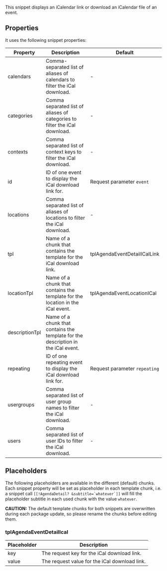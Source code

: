 This snippet displays an iCalendar link or download an iCalendar file of an event.

## Properties

It uses the following snippet properties:

| Property       | Description                                                                       | Default                       |
|----------------|-----------------------------------------------------------------------------------|-------------------------------|
| calendars      | Comma-separated list of aliases of calendars to filter the iCal download.         | -                             |
| categories     | Comma separated list of aliases of categories to filter the iCal download.        | -                             |
| contexts       | Comma separated list of context keys to filter the iCal download.                 | -                             |
| id             | ID of one event to display the iCal download link for.                            | Request parameter `event`     |
| locations      | Comma separated list of aliases of locations to filter the iCal download.         | -                             |
| tpl            | Name of a chunk that contains the template for the iCal download link.            | tplAgendaEventDetailICalLink  |
| locationTpl    | Name of a chunk that contains the template for the location in the iCal event.    | tplAgendaEventLocationICal    |
| descriptionTpl | Name of a chunk that contains the template for the description in the iCal event. |                               |
| repeating      | ID of one repeating event to display the iCal download link for.                  | Request parameter `repeating` |
| usergroups     | Comma separated list of user group names to filter the iCal download.             | -                             |
| users          | Comma separated list of user IDs to filter the iCal download.                     | -                             |

## Placeholders

The following placeholders are available in the different (default) chunks. Each
snippet property will be set as placeholder in each template chunk, i.e. a
snippet call ```[[!AgendaDetail? &subtitle=`whatever`]]``` will fill the
placeholder subtitle in each used chunk with the value `whatever`.

**CAUTION:** The default template chunks for both snippets are overwritten
during each package update, so please rename the chunks before editing them.

### tplAgendaEventDetailIcal

| Placeholder | Description                                   |
|-------------|-----------------------------------------------|
| key         | The request key for the iCal download link.   |
| value       | The request value for the iCal download link. |
